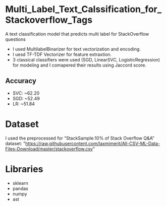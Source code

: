 # Multi_Label_Text_Calssification_for_Stackoverflow_Tags
A text classification model that predicts multi label for StackOverflow questions
* I used MultilabelBinarizer for text vectorization and encoding.
* I uesd TF-TDF Vectorizer for feature extraxtion. 
* 3 classical classifiers were used (SGD, LinearSVC, LogisticRegression) for modeling and I comapered their results using Jaccord score.

## Accuracy
* SVC: ~62.20
* SGD: ~52.49 
* LR: ~51.84


# Dataset
I used the preprocessed for “StackSample:10% of Stack Overflow Q&A” dataset:
"https://raw.githubusercontent.com/laxmimerit/All-CSV-ML-Data-Files-Download/master/stackoverflow.csv"

# Libraries
* sklearn
* pandas
* numpy
* ast
